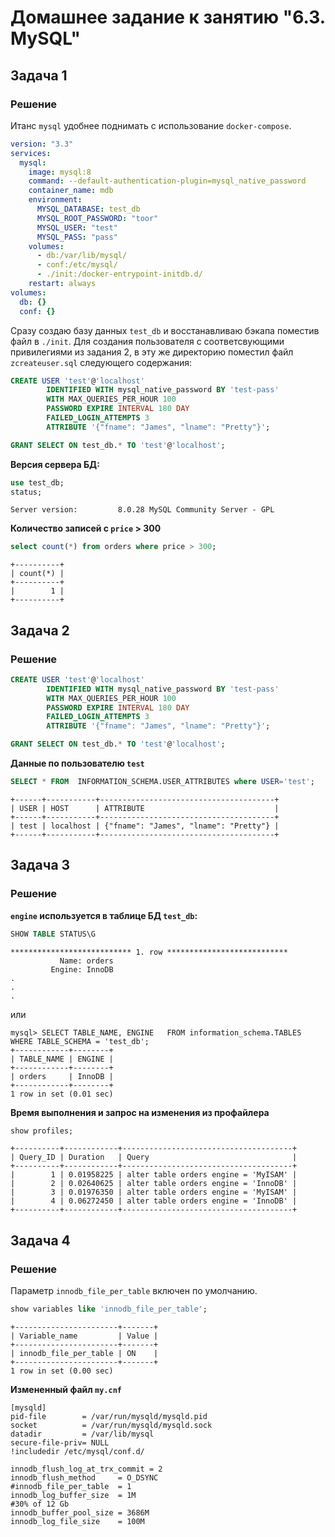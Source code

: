 # Домашнее задание к занятию "6.3. MySQL"

## Задача 1

### Решение 

Итанс `mysql` удобнее поднимать с использование `docker-compose`.

```yaml
version: "3.3"
services:
  mysql:
    image: mysql:8
    command: --default-authentication-plugin=mysql_native_password
    container_name: mdb
    environment:
      MYSQL_DATABASE: test_db
      MYSQL_ROOT_PASSWORD: "toor"
      MYSQL_USER: "test"
      MYSQL_PASS: "pass"
    volumes:
      - db:/var/lib/mysql/
      - conf:/etc/mysql/
      - ./init:/docker-entrypoint-initdb.d/
    restart: always
volumes:
  db: {}
  conf: {}
```

Сразу создаю базу данных `test_db` и восстанавливаю бэкапа поместив файл в `./init`. 
Для создания пользователя с соответсвующими привилегиями из задания 2,
в эту же директорию поместил файл `zcreateuser.sql` следующего содержания:

```sql
CREATE USER 'test'@'localhost'
        IDENTIFIED WITH mysql_native_password BY 'test-pass'
        WITH MAX_QUERIES_PER_HOUR 100
        PASSWORD EXPIRE INTERVAL 180 DAY
        FAILED_LOGIN_ATTEMPTS 3
        ATTRIBUTE '{"fname": "James", "lname": "Pretty"}';

GRANT SELECT ON test_db.* TO 'test'@'localhost';
``` 
**Версия сервера БД:**

```sql
use test_db;
status;
```

```
Server version:         8.0.28 MySQL Community Server - GPL
```

**Количество записей с `price` > 300**

```sql
select count(*) from orders where price > 300;
```

```
+----------+
| count(*) |
+----------+
|        1 |
+----------+
```

## Задача 2

### Решение


```sql
CREATE USER 'test'@'localhost'
        IDENTIFIED WITH mysql_native_password BY 'test-pass'
        WITH MAX_QUERIES_PER_HOUR 100
        PASSWORD EXPIRE INTERVAL 180 DAY
        FAILED_LOGIN_ATTEMPTS 3
        ATTRIBUTE '{"fname": "James", "lname": "Pretty"}';

GRANT SELECT ON test_db.* TO 'test'@'localhost';
```

**Данные по пользователю `test`**

```sql
SELECT * FROM  INFORMATION_SCHEMA.USER_ATTRIBUTES where USER='test';
```

```
+------+-----------+---------------------------------------+
| USER | HOST      | ATTRIBUTE                             |
+------+-----------+---------------------------------------+
| test | localhost | {"fname": "James", "lname": "Pretty"} |
+------+-----------+---------------------------------------+
```

## Задача 3

### Решение

**`engine` используется в таблице БД `test_db`:**


```sql
SHOW TABLE STATUS\G
```

```
*************************** 1. row ***************************
           Name: orders
         Engine: InnoDB
.
.
.
```
или

```
mysql> SELECT TABLE_NAME, ENGINE   FROM information_schema.TABLES  WHERE TABLE_SCHEMA = 'test_db';
+------------+--------+
| TABLE_NAME | ENGINE |
+------------+--------+
| orders     | InnoDB |
+------------+--------+
1 row in set (0.01 sec)
```

**Время выполнения и запрос на изменения из профайлера**


```sql
show profiles;
```

```
+----------+------------+--------------------------------------+
| Query_ID | Duration   | Query                                |
+----------+------------+--------------------------------------+
|        1 | 0.01958225 | alter table orders engine = 'MyISAM' |
|        2 | 0.02640625 | alter table orders engine = 'InnoDB' |
|        3 | 0.01976350 | alter table orders engine = 'MyISAM' |
|        4 | 0.06272450 | alter table orders engine = 'InnoDB' |
+----------+------------+--------------------------------------+
```

## Задача 4 

### Решение

Параметр `innodb_file_per_table` включен по умолчанию. 

```sql
show variables like 'innodb_file_per_table';
```

```
+-----------------------+-------+
| Variable_name         | Value |
+-----------------------+-------+
| innodb_file_per_table | ON    |
+-----------------------+-------+
1 row in set (0.00 sec)
```

**Измененный файл `my.cnf`**

```
[mysqld]
pid-file        = /var/run/mysqld/mysqld.pid
socket          = /var/run/mysqld/mysqld.sock
datadir         = /var/lib/mysql
secure-file-priv= NULL
!includedir /etc/mysql/conf.d/

innodb_flush_log_at_trx_commit = 2
innodb_flush_method 	= O_DSYNC
#innodb_file_per_table 	= 1
innodb_log_buffer_size  = 1M
#30% of 12 Gb
innodb_buffer_pool_size = 3686M
innodb_log_file_size 	= 100M
```
